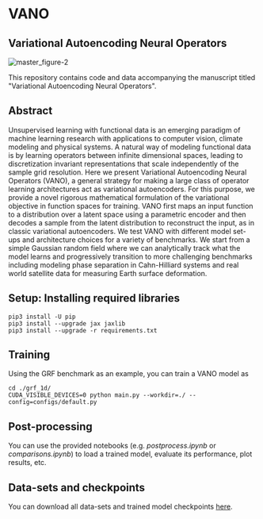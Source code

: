 # VANO
## Variational Autoencoding Neural Operators

![master_figure-2](https://user-images.githubusercontent.com/3844367/214755990-dd375c41-4708-4590-a86c-14f88db07b9e.png)

This repository contains code and data accompanying the manuscript titled "Variational Autoencoding Neural Operators".

## Abstract

Unsupervised learning with functional data is an emerging paradigm of machine learning research with applications to computer vision, climate modeling and physical systems. A natural way of modeling functional data is by learning operators between infinite dimensional spaces, leading to discretization invariant representations that scale independently of the sample grid resolution. Here we present Variational Autoencoding Neural Operators (VANO), a general strategy for making a large class of operator learning architectures act as variational autoencoders. For this purpose, we provide a novel rigorous mathematical formulation of the variational objective in function spaces for training. VANO first maps an input function to a distribution over a latent space using a parametric encoder and then decodes a sample from the latent distribution to reconstruct the input, as in classic variational autoencoders. We test VANO with different model set-ups and architecture choices for a variety of benchmarks. We start from a simple Gaussian random field where we can analytically track what the model learns and progressively transition to more challenging benchmarks including modeling phase separation in Cahn-Hilliard systems and real world satellite data for measuring Earth surface deformation.

## Setup: Installing required libraries
```
pip3 install -U pip
pip3 install --upgrade jax jaxlib
pip3 install --upgrade -r requirements.txt
```

## Training

Using the GRF benchmark as an example, you can train a VANO model as
```
cd ./grf_1d/
CUDA_VISIBLE_DEVICES=0 python main.py --workdir=./ --config=configs/default.py
```

## Post-processing
You can use the provided notebooks (e.g. *postprocess.ipynb* or *comparisons.ipynb*) to load a trained model, evaluate its performance, plot results, etc.


## Data-sets and checkpoints
You can download all data-sets and trained model checkpoints [here](https://drive.google.com/file/d/1w_b8uHXSl2d_PkMHC2GufR7LnGM6l_xT/view?usp=share_link).

